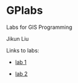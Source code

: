 # GPlabs
Labs for GIS Programming

Jikun Liu

Links to labs:

- [lab 1](https://github.com/jikun-tamu/GPlabs)

- [lab 2](https://github.com/jikun-tamu/GPlabs)